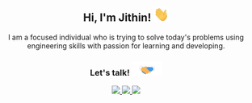 <div align="center">
<h2> Hi, I'm Jithin! <img src="https://github.com/jjscaria/jjscaria/blob/master/Hi.gif" width="30"></h2>

I am a focused individual who is trying to solve today's problems using engineering skills with passion for learning and developing.

<h3> Let's talk! <img src="https://github.com/jjscaria/jjscaria/blob/master/handshake.gif" width ="60"></h3>

<a href="https://jjscaria.com/" target="_blank">
<img src="https://img.shields.io/badge/website-000000?style=for-the-badge&logo=About.me&logoColor=white"/>
</a>

<a href="mailto:jobs@jjscaria.com" target="_blank">
<img src="https://img.shields.io/badge/ProtonMail-8B89CC?style=for-the-badge&logo=protonmail&logoColor=white"/>
</a>

<a href="https://linkedin.com/in/jjscaria" target="_blank">
<img src="https://img.shields.io/badge/LinkedIn-0077B5?style=for-the-badge&logo=linkedin&logoColor=white"/>
</a>
</div>

<!--
- 🔭 I’m currently working on ...
- 🌱 I’m currently learning ...
- 👯 I’m looking to collaborate on ...
- 🤔 I’m looking for help with ...
- 💬 Ask me about ...
- 📫 How to reach me: ...
- 😄 Pronouns: ...
- ⚡ Fun fact: ...
-->
